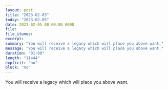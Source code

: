 ```yaml
---
layout: post
title: "2023-02-05"
today: "2023-02-05"
date: 2023-02-05 00:00:00 0000
file:
file_itunes:
excerpt:
summary: "You will receive a legacy which will place you above want."
message: "You will receive a legacy which will place you above want."
duration: "01:00"
length: "11444"
explicit: "no"
block: "no"
---
```

You will receive a legacy which will place you above want.

